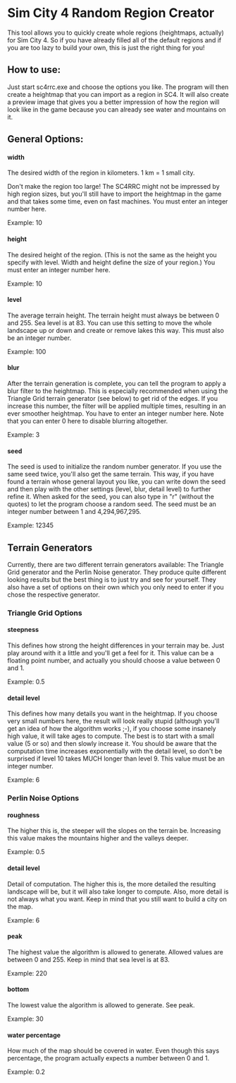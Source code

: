Sim City 4 Random Region Creator
================================

This tool allows you to quickly create whole regions
(heightmaps, actually) for Sim City 4. So if you have already filled all of the default
regions and if you are too lazy to build your own, this is just the right thing for you!

How to use:
-----------

Just start sc4rrc.exe and choose the options you like. The program will then create
a heightmap that you can import as a region in SC4. It will also create a preview
image that gives you a better impression of how the region will look like in the game
because you can already see water and mountains on it.

General Options:
----------------

#### width	
The desired width of the region in kilometers. 1 km = 1 small city.

Don't make the region too large! The SC4RRC might not be impressed by high
region sizes, but you'll still have to import the heightmap in the game and
that takes some time, even on fast machines. You must enter an integer number
here.

Example: 10

#### height
The desired height of the region. (This is not the same as the height you
specify with level. Width and height define the size of your region.) You must
enter an integer number here.

Example: 10

#### level
The average terrain height. The terrain height must always be between 0 and 255.
Sea level is at 83. You can use this setting to move the whole landscape up or
down and create or remove lakes this way. This must also be an integer number.

Example: 100

#### blur
After the terrain generation is complete, you can tell the program to apply a
blur filter to the heightmap. This is especially recommended when using the
Triangle Grid terrain generator (see below) to get rid of the edges. If you
increase this number, the filter will be applied multiple times, resulting in
an ever smoother heightmap. You have to enter an integer number here. Note 
that you can enter 0 here to disable blurring altogether.

Example: 3

#### seed
The seed is used to initialize the random number generator. If you use the same
seed twice, you'll also get the same terrain. This way, if you have found a
terrain whose general layout you like, you can write down the seed and then
play with the other settings (level, blur, detail level) to further refine it.
When asked for the seed, you can also type in "r" (without the quotes) to let
the program choose a random seed. The seed must be an integer number between 1 and 4,294,967,295.

Example: 12345


Terrain Generators
------------------
Currently, there are two different terrain generators available: The Triangle Grid
generator and the Perlin Noise generator. They produce quite different looking results
but the best thing is to just try and see for yourself. They also have a set of options
on their own which you only need to enter if you chose the respective generator.


### Triangle Grid Options

#### steepness
This defines how strong the height differences in your terrain may be. Just play
around with it a little and you'll get a feel for it. This value can be a floating point
number, and actually you should choose a value between 0 and 1.

Example: 0.5

#### detail level
This defines how many details you want in the heightmap. If you choose very
small numbers here, the result will look really stupid (although you'll get an
idea of how the algorithm works ;-), if you choose some insanely high value, it
will take ages to compute. The best is to start with a small value (5 or so) and
then slowly increase it. You should be aware that the computation time increases
exponentially with the detail level, so don't be surprised if level 10 takes 
MUCH longer than level 9. This value must be an integer number.

Example: 6



### Perlin Noise Options

#### roughness
The higher this is, the steeper will the slopes on the terrain be. 
Increasing this value makes the mountains higher and the valleys deeper.

Example: 0.5

#### detail level
Detail of computation. The higher this is, the more detailed the resulting 
landscape will be, but it will also take longer to compute. Also, more detail 
is not always what you want. Keep in mind that you still want to build a city 
on the map.

Example: 6

#### peak
The highest value the algorithm is allowed to generate. Allowed values are
between 0 and 255. Keep in mind that sea level is at 83.

Example: 220

#### bottom
The lowest value the algorithm is allowed to generate. See peak.

Example: 30

#### water percentage
How much of the map should be covered in water. Even though this says percentage,
the program actually expects a number between 0 and 1.

Example: 0.2